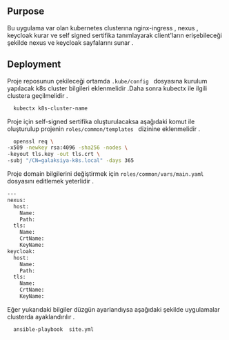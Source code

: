 ## Purpose

Bu uygulama var olan kubernetes clusterına nginx-ingress , nexus , keycloak kurar ve self signed sertifika tanımlayarak client'ların erişebileceği şekilde nexus ve keycloak sayfalarını sunar .

## Deployment

Proje reposunun çekileceği ortamda ```.kube/config ``` dosyasına kurulum yapılacak k8s cluster bilgileri eklenmelidir .Daha sonra kubectx ile ilgili clustera geçilmelidir .



```bash
  kubectx k8s-cluster-name
```

Proje için self-signed sertifika oluşturulacaksa aşağıdaki komut ile oluşturulup projenin ```roles/common/templates ```
dizinine eklenmelidir .

```bash
  openssl req \
-x509 -newkey rsa:4096 -sha256 -nodes \
-keyout tls.key -out tls.crt \
-subj "/CN=galaksiya-k8s.local" -days 365

```
Proje domain bilgilerini değiştirmek için ```roles/common/vars/main.yaml ``` dosyasını editlemek yeterlidir .

```bash
---
nexus:
  host:
    Name: 
    Path: 
  tls:
    Name: 
    CrtName: 
    KeyName: 
keycloak:
  host:
    Name: 
    Path: 
  tls:
    Name: 
    CrtName: 
    KeyName: 

```

Eğer yukarıdaki bilgiler düzgün ayarlandıysa aşağıdaki şekilde uygulamalar clusterda ayaklandırılır .

```bash
  ansible-playbook  site.yml

```
